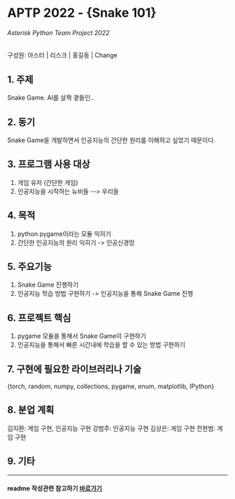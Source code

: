 # APTP 2022 - **{Snake 101}**
###### Asterisk Python Team Project 2022
구성원: 아스터 | 리스크 | 홍길동 | Change

## 1. 주제
Snake Game. AI를 살짝 곁들인..

## 2. 동기
Snake Game을 개발하면서 인공지능의 간단한 원리를 이해하고 싶었기 때문이다.

## 3. 프로그램 사용 대상
1) 게임 유저 (간단한 게임)
2) 인공지능을 시작하는 뉴비들 --> 우리들

## 4. 목적
1) python pygame이라는 모듈 익히기
2) 간단한 인공지능의 원리 익히기 -> 인공신경망

## 5. 주요기능
1. Snake Game 진행하기
2. 인공지능 학습 방법 구현하기 -> 인공지능을 통해 Snake Game 진행

## 6. 프로젝트 핵심
1. pygame 모듈을 통해서 Snake Game이 구현하기
2. 인공지능을 통해서 빠른 시간내에 학습을 할 수 있는 방법 구현하기

## 7. 구현에 필요한 라이브러리나 기술
{torch, random, numpy, collections, pygame, enum, matplotlib, IPython}

## 8. **분업 계획**
김지환: 게임 구현, 인공지능 구현
강범주: 인공지능 구현
김상은: 게임 구현
전현범: 게임 구현

## 9. 기타



<hr>

#### readme 작성관련 참고하기 [바로가기](https://heropy.blog/2017/09/30/markdown/)

